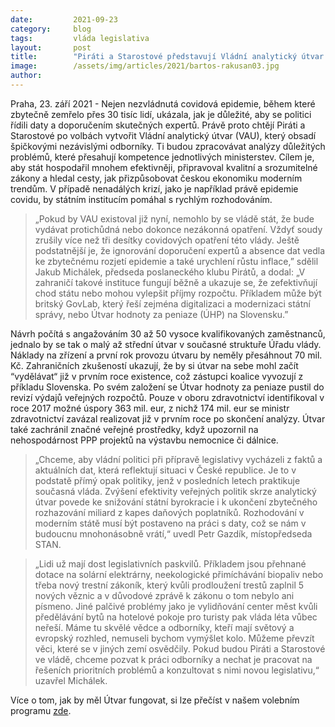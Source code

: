 ```yaml
---
date:         2021-09-23
category:     blog
tags:         vláda legislativa
layout:       post
title:        "Piráti a Starostové představují Vládní analytický útvar: Stát začnou na základě dat řídit skuteční odborníci místo populistických loutek"
image:        /assets/img/articles/2021/bartos-rakusan03.jpg
author:       
---
```





Praha, 23. září 2021 - Nejen nezvládnutá covidová epidemie, během které zbytečně zemřelo přes 30 tisíc lidí, ukázala, jak je důležité, aby se politici řídili daty a doporučením skutečných expertů. Právě proto chtějí Piráti a Starostové po volbách vytvořit Vládní analytický útvar (VAU), který obsadí špičkovými nezávislými odborníky. Ti budou zpracovávat analýzy důležitých problémů, které přesahují kompetence jednotlivých ministerstev. Cílem je, aby stát hospodařil mnohem efektivněji, připravoval kvalitní a srozumitelné zákony a hledal cesty, jak přizpůsobovat českou ekonomiku moderním trendům. V případě nenadálých krizí, jako je například právě epidemie covidu, by státním institucím pomáhal s rychlým rozhodováním.  

> „Pokud by VAU existoval již nyní, nemohlo by se vládě stát, že bude vydávat protichůdná nebo dokonce nezákonná opatření. Vždyť soudy zrušily více než tři desítky covidových opatření této vlády. Ještě podstatnější je, že ignorování doporučení expertů a absence dat vedla ke zbytečnému rozjetí epidemie a také urychlení růstu inflace,” sdělil Jakub Michálek, předseda poslaneckého klubu Pirátů, a dodal: „V zahraničí takové instituce fungují běžně a ukazuje se, že zefektivňují chod státu nebo mohou vylepšit příjmy rozpočtu. Příkladem může být britský GovLab, který řeší zejména digitalizaci a modernizaci státní správy, nebo Útvar hodnoty za peniaze (ÚHP) na Slovensku.” 

Návrh počítá s angažováním 30 až 50 vysoce kvalifikovaných zaměstnanců, jednalo by se tak o malý až střední útvar v současné struktuře Úřadu vlády. Náklady na zřízení a první rok provozu útvaru by neměly přesáhnout 70 mil. Kč. Zahraničních zkušeností ukazují, že by si útvar na sebe mohl začít “vydělávat“ již v prvním roce existence, což zástupci koalice vyvozují z příkladu Slovenska. Po svém založení se Útvar hodnoty za peniaze pustil do revizí výdajů veřejných rozpočtů. Pouze v oboru zdravotnictví identifikoval v roce 2017 možné úspory 363 mil. eur, z nichž 174 mil. eur se ministr zdravotnictví zavázal realizovat již v prvním roce po skončení analýzy. Útvar také zachránil značné veřejné prostředky, když upozornil na nehospodárnost PPP projektů na výstavbu nemocnice či dálnice. 

> „Chceme, aby vládní politici při přípravě legislativy vycházeli z faktů a aktuálních dat, která reflektují situaci v České republice. Je to v podstatě přímý opak politiky, jenž v posledních letech praktikuje současná vláda. Zvýšení efektivity veřejných politik skrze analytický útvar povede ke snižování státní byrokracie i k ukončení zbytečného rozhazování miliard z kapes daňových poplatníků. Rozhodování v moderním státě musí být postaveno na práci s daty, což se nám v budoucnu mnohonásobně vrátí,“ uvedl Petr Gazdík, místopředseda STAN.

> „Lidi už mají dost legislativních paskvilů. Příkladem jsou přehnané dotace na solární elektrárny, neekologické přimíchávání biopaliv nebo třeba nový trestní zákoník, který kvůli prodloužení trestů zaplnil 5 nových věznic a v důvodové zprávě k zákonu o tom nebylo ani písmeno. Jiné palčivé problémy jako je vylidňování center měst kvůli předělávání bytů na hotelové pokoje pro turisty pak vláda léta vůbec neřeší. Máme tu skvělé vědce a odborníky, kteří mají světový a evropský rozhled, nemuseli bychom vymýšlet kolo. Můžeme převzít věci, které se v jiných zemí osvědčily. Pokud budou Piráti a Starostové ve vládě, chceme pozvat k práci odborníky a nechat je pracovat na řešeních prioritních problémů a konzultovat s nimi novou legislativu,“ uzavřel Michálek.

  Více o tom, jak by měl Útvar fungovat, si lze přečíst v našem volebním programu [zde](https://www.piratiastarostove.cz/program/smysluplna-rozhodnuti-na-zaklade-faktu). 
